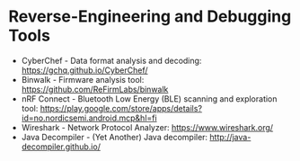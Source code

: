 # Reverse-Engineering and Debugging Tools

- CyberChef - Data format analysis and decoding: https://gchq.github.io/CyberChef/
- Binwalk - Firmware analysis tool: https://github.com/ReFirmLabs/binwalk
- nRF Connect - Bluetooth Low Energy (BLE) scanning and exploration tool: https://play.google.com/store/apps/details?id=no.nordicsemi.android.mcp&hl=fi
- Wireshark - Network Protocol Analyzer: https://www.wireshark.org/
- Java Decompiler - (Yet Another) Java decompiler: http://java-decompiler.github.io/
